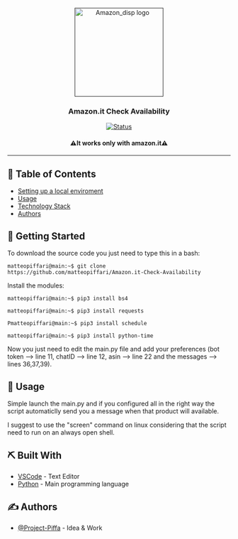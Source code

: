 <p align="center"> 
  <a href="" rel="noopener">
 <img width=200px height=200px src="https://project-piffa.github.io/assets/img/Amazon_disp.svg" alt="Amazon_disp logo"></a>
</p>

<h3 align="center">Amazon.it Check Availability</h3>

<div align="center">

[![Status](https://img.shields.io/badge/status-active-success.svg)]()

</div>

<h4 align="center">⚠️It works only with amazon.it⚠️</h4>

---

## 📝 Table of Contents

- [Setting up a local enviroment](#getting_started)
- [Usage](#usage)
- [Technology Stack](#tech_stack)
- [Authors](#authors)

## 🏁 Getting Started <a name = "getting_started"></a>

To download the source code you just need to type this in a bash:

```console
matteopiffari@main:~$ git clone https://github.com/matteopiffari/Amazon.it-Check-Availability
```

Install the modules:

```console
matteopiffari@main:~$ pip3 install bs4
```

```console
matteopiffari@main:~$ pip3 install requests
```

```console
Pmatteopiffari@main:~$ pip3 install schedule
```

```console
matteopiffari@main:~$ pip3 install python-time
```

Now you just need to edit the main.py file and add your preferences (bot token --> line 11, chatID --> line 12, asin --> line 22 and the messages --> lines 36,37,39).

## 🎈 Usage <a name="usage"></a>

Simple launch the main.py and if you configured all in the right way the script automaticlly send you a message when that product will available.

I suggest to use the "screen" command on linux considering that the script need to run on an always open shell.

## ⛏️ Built With <a name = "tech_stack"></a>

- [VSCode](https://code.visualstudio.com/) - Text Editor
- [Python](https://python.org) - Main programming language

## ✍️ Authors <a name = "authors"></a>

- [@Project-Piffa](https://github.com/matteopiffari) - Idea & Work
